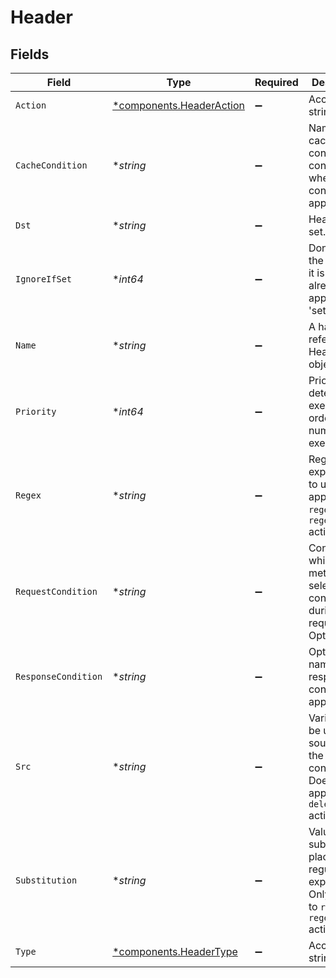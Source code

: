 # Header


## Fields

| Field                                                                                                   | Type                                                                                                    | Required                                                                                                | Description                                                                                             | Example                                                                                                 |
| ------------------------------------------------------------------------------------------------------- | ------------------------------------------------------------------------------------------------------- | ------------------------------------------------------------------------------------------------------- | ------------------------------------------------------------------------------------------------------- | ------------------------------------------------------------------------------------------------------- |
| `Action`                                                                                                | [*components.HeaderAction](../../models/components/headeraction.md)                                     | :heavy_minus_sign:                                                                                      | Accepts a string value.                                                                                 |                                                                                                         |
| `CacheCondition`                                                                                        | **string*                                                                                               | :heavy_minus_sign:                                                                                      | Name of the cache condition controlling when this configuration applies.                                | null                                                                                                    |
| `Dst`                                                                                                   | **string*                                                                                               | :heavy_minus_sign:                                                                                      | Header to set.                                                                                          |                                                                                                         |
| `IgnoreIfSet`                                                                                           | **int64*                                                                                                | :heavy_minus_sign:                                                                                      | Don't add the header if it is added already. Only applies to 'set' action.                              |                                                                                                         |
| `Name`                                                                                                  | **string*                                                                                               | :heavy_minus_sign:                                                                                      | A handle to refer to this Header object.                                                                | test-header                                                                                             |
| `Priority`                                                                                              | **int64*                                                                                                | :heavy_minus_sign:                                                                                      | Priority determines execution order. Lower numbers execute first.                                       |                                                                                                         |
| `Regex`                                                                                                 | **string*                                                                                               | :heavy_minus_sign:                                                                                      | Regular expression to use. Only applies to `regex` and `regex_repeat` actions.                          |                                                                                                         |
| `RequestCondition`                                                                                      | **string*                                                                                               | :heavy_minus_sign:                                                                                      | Condition which, if met, will select this configuration during a request. Optional.                     | null                                                                                                    |
| `ResponseCondition`                                                                                     | **string*                                                                                               | :heavy_minus_sign:                                                                                      | Optional name of a response condition to apply.                                                         | null                                                                                                    |
| `Src`                                                                                                   | **string*                                                                                               | :heavy_minus_sign:                                                                                      | Variable to be used as a source for the header content. Does not apply to `delete` action.              |                                                                                                         |
| `Substitution`                                                                                          | **string*                                                                                               | :heavy_minus_sign:                                                                                      | Value to substitute in place of regular expression. Only applies to `regex` and `regex_repeat` actions. |                                                                                                         |
| `Type`                                                                                                  | [*components.HeaderType](../../models/components/headertype.md)                                         | :heavy_minus_sign:                                                                                      | Accepts a string value.                                                                                 |                                                                                                         |